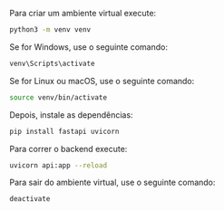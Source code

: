 Para criar um ambiente virtual execute:

```bash
python3 -m venv venv
```

Se for Windows, use o seguinte comando:

```bash
venv\Scripts\activate
```

Se for Linux ou macOS, use o seguinte comando:

```bash
source venv/bin/activate
```

Depois, instale as dependências:

```bash
pip install fastapi uvicorn
```


Para correr o backend execute:

```bash
uvicorn api:app --reload
```


Para sair do ambiente virtual, use o seguinte comando:

```bash
deactivate
```